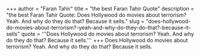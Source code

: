+++
author = "Faran Tahir"
title = "the best Faran Tahir Quote"
description = "the best Faran Tahir Quote: Does Hollywood do movies about terrorism? Yeah. And why do they do that? Because it sells."
slug = "does-hollywood-do-movies-about-terrorism?-yeah-and-why-do-they-do-that?-because-it-sells"
quote = '''Does Hollywood do movies about terrorism? Yeah. And why do they do that? Because it sells.'''
+++
Does Hollywood do movies about terrorism? Yeah. And why do they do that? Because it sells.
